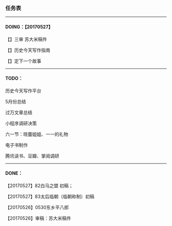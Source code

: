 ### 任务表

------

#### DOING：【20170527】



【】三审 苏大米稿件

【】历史今天写作指南

【】定下一个故事



------

#### TODO：

历史今天写作平台

5月份总结

过万文章总结

小程序调研决策

六一节：晓蕾姐姐、一一的礼物

电子书制作

腾讯读书、豆瓣、掌阅调研



------

#### DONE：

【20170527】82白马之盟 初稿；

【20170527】83太后临朝（临朝称制）初稿

【20170526】0530东乡平八郎

【20170526】审稿：苏大米稿件

